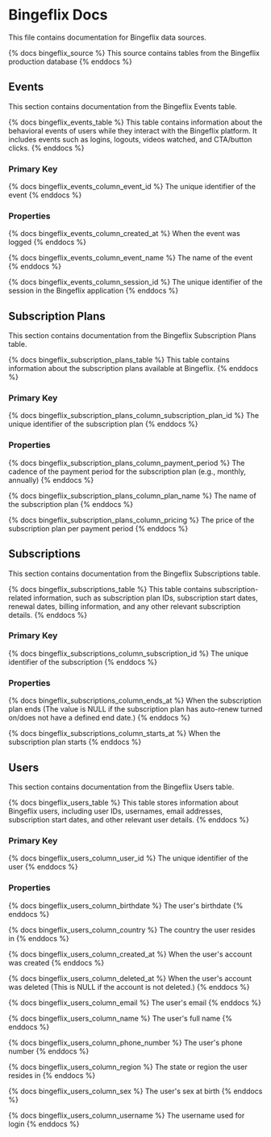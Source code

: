 # Bingeflix Docs
This file contains documentation for Bingeflix data sources.

{% docs bingeflix_source %}
This source contains tables from the Bingeflix production database
{% enddocs %}

## Events
This section contains documentation from the Bingeflix Events table.

{% docs bingeflix_events_table %}
This table contains information about the behavioral events of users while they interact with the Bingeflix platform. It includes events such as logins, logouts, videos watched, and CTA/button clicks.
{% enddocs %}

### Primary Key
{% docs bingeflix_events_column_event_id %}
The unique identifier of the event
{% enddocs %}

### Properties
{% docs bingeflix_events_column_created_at %}
When the event was logged
{% enddocs %}

{% docs bingeflix_events_column_event_name %}
The name of the event
{% enddocs %}

{% docs bingeflix_events_column_session_id %}
The unique identifier of the session in the Bingeflix application
{% enddocs %}

## Subscription Plans
This section contains documentation from the Bingeflix Subscription Plans table.

{% docs bingeflix_subscription_plans_table %}
This table contains information about the subscription plans available at Bingeflix.
{% enddocs %}

### Primary Key
{% docs bingeflix_subscription_plans_column_subscription_plan_id %}
The unique identifier of the subscription plan
{% enddocs %}

### Properties
{% docs bingeflix_subscription_plans_column_payment_period %}
The cadence of the payment period for the subscription plan (e.g., monthly, annually)
{% enddocs %}

{% docs bingeflix_subscription_plans_column_plan_name %}
The name of the subscription plan
{% enddocs %}

{% docs bingeflix_subscription_plans_column_pricing %}
The price of the subscription plan per payment period
{% enddocs %}

## Subscriptions
This section contains documentation from the Bingeflix Subscriptions table.

{% docs bingeflix_subscriptions_table %}
This table contains subscription-related information, such as subscription plan IDs, subscription start dates, renewal dates, billing information, and any other relevant subscription details.
{% enddocs %}

### Primary Key
{% docs bingeflix_subscriptions_column_subscription_id %}
The unique identifier of the subscription
{% enddocs %}

### Properties
{% docs bingeflix_subscriptions_column_ends_at %}
When the subscription plan ends (The value is NULL if the subscription plan has auto-renew turned on/does not have a defined end date.)
{% enddocs %}

{% docs bingeflix_subscriptions_column_starts_at %}
When the subscription plan starts
{% enddocs %}

## Users
This section contains documentation from the Bingeflix Users table.

{% docs bingeflix_users_table %}
This table stores information about Bingeflix users, including user IDs, usernames, email addresses, subscription start dates, and other relevant user details.
{% enddocs %}

### Primary Key
{% docs bingeflix_users_column_user_id %}
The unique identifier of the user
{% enddocs %}

### Properties
{% docs bingeflix_users_column_birthdate %}
The user's birthdate
{% enddocs %}

{% docs bingeflix_users_column_country %}
The country the user resides in
{% enddocs %}

{% docs bingeflix_users_column_created_at %}
When the user's account was created
{% enddocs %}

{% docs bingeflix_users_column_deleted_at %}
When the user's account was deleted (This is NULL if the account is not deleted.)
{% enddocs %}

{% docs bingeflix_users_column_email %}
The user's email
{% enddocs %}

{% docs bingeflix_users_column_name %}
The user's full name
{% enddocs %}

{% docs bingeflix_users_column_phone_number %}
The user's phone number
{% enddocs %}

{% docs bingeflix_users_column_region %}
 The state or region the user resides in
{% enddocs %}

{% docs bingeflix_users_column_sex %}
The user's sex at birth
{% enddocs %}

{% docs bingeflix_users_column_username %}
The username used for login
{% enddocs %}

